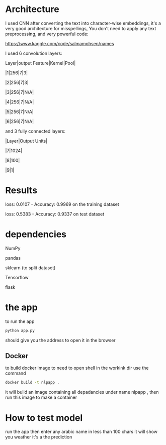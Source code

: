 # Architecture

I used CNN after converting the text into character-wise embeddings, it's a very good architecture for misspellings, You don't need to apply any text preprocessing, and very powerful
code:

https://www.kaggle.com/code/salmamohsen/names

I used 6 convolution layers:

Layer|output Feature|Kernel|Pool|


|1|256|7|3|

|2|256|7|3|

|3|256|7|N/A|

|4|256|7|N/A|

|5|256|7|N/A|

|6|256|7|N/A|

and 3 fully connected layers:

|Layer|Output Units|

|7|1024|

|8|100|

|9|1|

# Results
loss: 0.0107 - Accuracy: 0.9969 on the training dataset

loss: 0.5383 - Accuracy: 0.9337 on test dataset

# dependencies
NumPy

pandas

sklearn (to split dataset)

Tensorflow 

flask

# the app 
to run the app 
```bash
python app.py
```
should give you the address to open it in the browser 

## Docker
to build docker image to need to open shell in the workink dir
use the command

```bash
docker build -t nlpapp .
```
it will bulid an image containing all depadancies under name nlpapp , then run this image to make a container

# How to test model
run the app then enter any arabic name in less than 100 chars it will show you weather it's a the prediction
